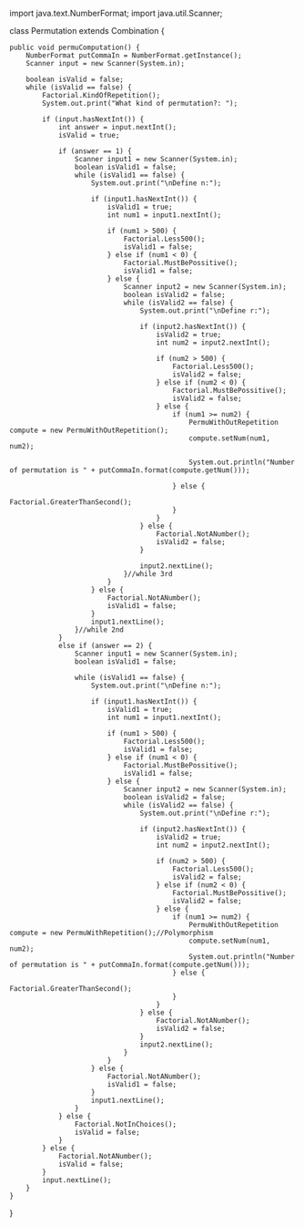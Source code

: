 import java.text.NumberFormat;
import java.util.Scanner;

class Permutation extends Combination {

    public void permuComputation() {
        NumberFormat putCommaIn = NumberFormat.getInstance();
        Scanner input = new Scanner(System.in);

        boolean isValid = false;
        while (isValid == false) {
            Factorial.KindOfRepetition();
            System.out.print("What kind of permutation?: ");

            if (input.hasNextInt()) {
                int answer = input.nextInt();
                isValid = true;

                if (answer == 1) {
                    Scanner input1 = new Scanner(System.in);
                    boolean isValid1 = false;
                    while (isValid1 == false) {
                        System.out.print("\nDefine n:");

                        if (input1.hasNextInt()) {
                            isValid1 = true;
                            int num1 = input1.nextInt();

                            if (num1 > 500) {
                                Factorial.Less500();
                                isValid1 = false;
                            } else if (num1 < 0) {
                                Factorial.MustBePossitive();
                                isValid1 = false;
                            } else {
                                Scanner input2 = new Scanner(System.in);
                                boolean isValid2 = false;
                                while (isValid2 == false) {
                                    System.out.print("\nDefine r:");

                                    if (input2.hasNextInt()) {
                                        isValid2 = true;
                                        int num2 = input2.nextInt();

                                        if (num2 > 500) {
                                            Factorial.Less500();
                                            isValid2 = false;
                                        } else if (num2 < 0) {
                                            Factorial.MustBePossitive();
                                            isValid2 = false;
                                        } else {
                                            if (num1 >= num2) {
                                                PermuWithOutRepetition compute = new PermuWithOutRepetition();
                                                compute.setNum(num1, num2);

                                                System.out.println("Number of permutation is " + putCommaIn.format(compute.getNum()));

                                            } else {
                                                Factorial.GreaterThanSecond();
                                            }
                                        }
                                    } else {
                                        Factorial.NotANumber();
                                        isValid2 = false;
                                    }

                                    input2.nextLine();
                                }//while 3rd
                            }
                        } else {
                            Factorial.NotANumber();
                            isValid1 = false;
                        }
                        input1.nextLine();
                    }//while 2nd
                } 
                else if (answer == 2) {
                    Scanner input1 = new Scanner(System.in);
                    boolean isValid1 = false;
                    
                    while (isValid1 == false) {
                        System.out.print("\nDefine n:");

                        if (input1.hasNextInt()) {
                            isValid1 = true;
                            int num1 = input1.nextInt();

                            if (num1 > 500) {
                                Factorial.Less500();
                                isValid1 = false;
                            } else if (num1 < 0) {
                                Factorial.MustBePossitive();
                                isValid1 = false;
                            } else {
                                Scanner input2 = new Scanner(System.in);
                                boolean isValid2 = false;
                                while (isValid2 == false) {
                                    System.out.print("\nDefine r:");

                                    if (input2.hasNextInt()) {
                                        isValid2 = true;
                                        int num2 = input2.nextInt();

                                        if (num2 > 500) {
                                            Factorial.Less500();
                                            isValid2 = false;
                                        } else if (num2 < 0) {
                                            Factorial.MustBePossitive();
                                            isValid2 = false;
                                        } else {
                                            if (num1 >= num2) {
                                                PermuWithOutRepetition compute = new PermuWithRepetition();//Polymorphism
                                                compute.setNum(num1, num2);
                                                System.out.println("Number of permutation is " + putCommaIn.format(compute.getNum()));
                                            } else {
                                                Factorial.GreaterThanSecond();
                                            }
                                        }
                                    } else {
                                        Factorial.NotANumber();
                                        isValid2 = false;
                                    }
                                    input2.nextLine();
                                }
                            }
                        } else {
                            Factorial.NotANumber();
                            isValid1 = false;
                        }
                        input1.nextLine();
                    }
                } else {
                    Factorial.NotInChoices();
                    isValid = false;
                }
            } else {
                Factorial.NotANumber();
                isValid = false;
            }
            input.nextLine();
        }
    }
}
